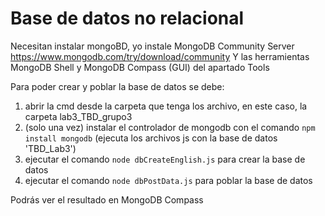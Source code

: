 # Base de datos no relacional

Necesitan instalar mongoBD, yo instale MongoDB Community Server https://www.mongodb.com/try/download/community Y
las herramientas MongoDB Shell y MongoDB Compass (GUI) del apartado Tools

Para poder crear y poblar la base de datos se debe:
1. abrir la cmd desde la carpeta que tenga los archivo, en este caso, la carpeta lab3_TBD_grupo3
2. (solo una vez) instalar el controlador de mongodb con el comando `npm install mongodb` (ejecuta los archivos js con la base de datos 'TBD_Lab3')
3. ejecutar el comando `node dbCreateEnglish.js` para crear la base de datos
4. ejecutar el comando `node dbPostData.js` para poblar la base de datos

Podrás ver el resultado en MongoDB Compass


